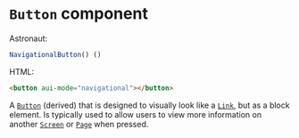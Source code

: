 # `Button` component
Astronaut:
```javascript
NavigationalButton() ()
```

HTML:
```html
<button aui-mode="navigational"></button>
```

A [`Button`](button.md) (derived) that is designed to visually look like a [`Link`](link.md), but as a block element. Is typically used to allow users to view more information on another [`Screen`](screen.md) or [`Page`](page.md) when pressed.